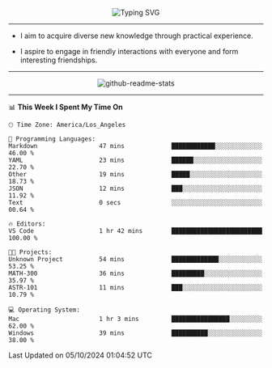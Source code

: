<p align="center">
  <img src="https://readme-typing-svg.demolab.com?font=Fira+Code&weight=500&size=32&duration=2500&pause=1600&center=true&vCenter=true&random=false&width=1024&height=64&lines=Hi+there+%F0%9F%91%8B;I'm+delighted+you+could+make+it+here+%F0%9F%8E%89;I'm+Harry%2C+a+college+student+still+finding+my+way" alt="Typing SVG" />
</p>


---


- I aim to acquire diverse new knowledge through practical experience.

- I aspire to engage in friendly interactions with everyone and form interesting friendships.


---


<p align="center">
  <img src="https://github-readme-stats.vercel.app/api?username=Harry-Jing&show_icons=true" alt="github-readme-stats"/>
</p>


---

<!--START_SECTION:waka-->
📊 **This Week I Spent My Time On** 

```text
🕑︎ Time Zone: America/Los_Angeles

💬 Programming Languages: 
Markdown                 47 mins             ████████████░░░░░░░░░░░░░   46.00 % 
YAML                     23 mins             ██████░░░░░░░░░░░░░░░░░░░   22.70 % 
Other                    19 mins             █████░░░░░░░░░░░░░░░░░░░░   18.73 % 
JSON                     12 mins             ███░░░░░░░░░░░░░░░░░░░░░░   11.92 % 
Text                     0 secs              ░░░░░░░░░░░░░░░░░░░░░░░░░   00.64 % 

🔥 Editors: 
VS Code                  1 hr 42 mins        █████████████████████████   100.00 % 

🐱‍💻 Projects: 
Unknown Project          54 mins             █████████████░░░░░░░░░░░░   53.25 % 
MATH-300                 36 mins             █████████░░░░░░░░░░░░░░░░   35.97 % 
ASTR-101                 11 mins             ███░░░░░░░░░░░░░░░░░░░░░░   10.79 % 

💻 Operating System: 
Mac                      1 hr 3 mins         ████████████████░░░░░░░░░   62.00 % 
Windows                  39 mins             ██████████░░░░░░░░░░░░░░░   38.00 % 
```


 Last Updated on 05/10/2024 01:04:52 UTC
<!--END_SECTION:waka-->

